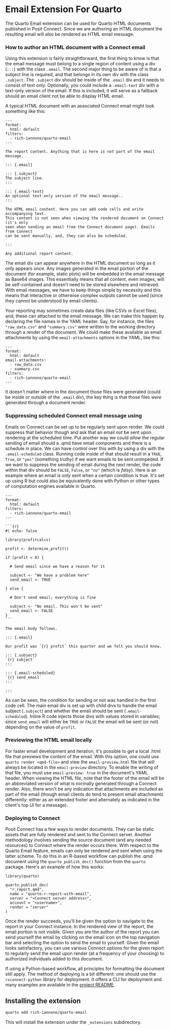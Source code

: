 # Email Extension For Quarto

The Quarto Email extension can be used for Quarto HTML documents published in Posit Connect. Since we are authoring an HTML document the resulting email will also be rendered as HTML email message.

### How to author an HTML document with a Connect email

Using this extension is fairly straightforward, the first thing to know is that the email message must belong to a single region of content using a div (`:::`) with the class `.email`. The second major thing to be aware of is that a subject line is required, and that belongs in its own div with the class `.subject`. The `.subject` div should be inside of the `.email` div and it needs to consist of text only. Optionally, you could include a `.email-text` div with a text-only version of the email. If this is included, it will serve as a fallback should an email client not be able to display HTML email.

A typical HTML document with an associated Connect email might look something like this:

```
---
format:
  html: default
filters:
  - rich-iannone/quarto-email
---

The report content. Anything that is here is not part of the email message.

::: {.email}

::: {.subject}
The subject line.
:::

::: {.email-text}
An optional text-only version of the email message..
:::

The HTML email content. Here you can add code cells and write accompanying text.
This content is not seen when viewing the rendered document on Connect (it's only
seen when sending an email from the Connect document page). Emails from Connect
can be sent manually, and, they can also be scheduled.

:::

Any additional report content.

```

The email div can appear anywhere in the HTML document so long as it only appears once. Any images generated in the email portion of the document (for example, static plots) will be embedded in the email message as Base64 images. This essentially means that all content, even images, will be self-contained and doesn't need to be stored elsewhere and retrieved. With email messages, we have to keep things simple by necessity and this means that interactive or otherwise complex outputs cannot be used (since they cannot be understood by email clients).

Your reporting may sometimes create data files (like CSVs or Excel files), and, these can attached to the email message. We can make this happen by declaring the file names in the YAML header. Say, for instance, the files `"raw_data.csv"` and `"summary.csv"` were written to the working directory through a render of the document. We could make these available as email attachments by using the `email-attachments` options in the YAML, like this:

```
---
format:
  html: default
email-attachments:
  - raw_data.csv
  - summary.csv
filters:
  - rich-iannone/quarto-email
---
```

It doesn't matter where in the document those files were generated (could be inside or outside of the `.email` div), the key thing is that those files _were_ generated through a document render.

### Suppressing scheduled Connect email message using

Emails on Connect can be set up to be regularly sent upon render. We could suppress that behavior though and ask that an email _not_ be sent upon rendering at the scheduled time. Put another way we could _allow_ the regular sending of email should a .qmd have email components and there is a schedule in place. We can have control over this with by using a div with the `.email-scheduled` class. Running code inside of that should result in a `TRUE`, `True`, or `"yes"` (something _truthy_) if we want emails to be sent unimpeded. If we want to suppress the sending of email during the next render, the code within that div should be `FALSE`, `False`, or `"no"` (which is _falsy_). Here is an example where an email is _only_ sent when a certain condition is true. It's set up using R but could also be equivalently done with Python or other types of computation engines available in Quarto.

````
---
format:
  html: default
filters:
  - rich-iannone/quarto-email
---

```{r}
#| echo: false

library(profitcalcs)

profit <- determine_profit()

if (profit < 0) {

  # Send email since we have a reason for it

  subject <- "We have a problem here"
  send_email <- TRUE

} else {

  # Don't send email; everything is fine

  subject <- "No email. This won't be sent"
  send_email <- FALSE
}
```

The email body follows.

::: {.email}

Our profit was `{r} profit` this quarter and we felt you should know.

::: {.subject}
`{r} subject`
:::

::: {.email-scheduled}
`{r} send_email`
:::

:::

````

As can be seen, the condition for sending or not was handled in the first code cell. The main email div is set up with child divs to handle the email subject (`.subject`) and whether the email should be sent (`.email-scheduled`). Inline R code injects those divs with values stored in variables; since `send_email` will either be `TRUE` or `FALSE` the email will be sent (or not) depending on the value of `profit`.

### Previewing the HTML email locally

For faster email development and iteration, it's possible to get a local .html file that previews the content of the email. With this option, one could use `quarto render <qmd-file>` and view the `email-preview.html` file that will always be located in the `email-preview` directory. To enable the writing of that file, you must use `email-preview: true` in the document's YAML header. When viewing the HTML file, note that the footer of the email will be an abbreviated version of what is normally generated through a Connect render. Also, there won't be any indication that attachments are included as part of the email (though email clients do tend to present email attachments differently: either as an extended footer and alternately as indicated in the client's top UI for a message).

### Deploying to Connect

Posit Connect has a few ways to render documents. They can be static assets that are fully rendered and sent to the Connect server. Another methodology involves sending the source document (and any needed resources) to Connect where the render occurs there. With respect to the Quarto Email feature, emails can only be rendered and sent when using the latter scheme. To do this in an R-based workflow can publish the .qmd document using the `quarto_publish_doc()` function from the `quarto` package. Here's an example of how this works:

```
library(quarto)

quarto_publish_doc(
  "r_report.qmd",
  name = "quarto-r-report-with-email",
  server = "<Connect server address>",
  account = "<username>",
  render = "server"
)
```

Once the render succeeds, you'll be given the option to navigate to the report in your Connect instance. In the rendered view of the report, the email portion is not visible. Given you are the author of the report you can send yourself the email by clicking on the email icon on the top navigation bar and selecting the option to send the email to yourself. Given the email looks satisfactory, you can use various Connect options for the given report to regularly send the email upon render (at a frequency of your choosing) to authorized individuals added to this document.

If using a Python-based workflow, all principles for formatting the document still apply. The method of deploying is a bit different: one should use the `rsconnect-python` library for deployment. It offers a CLI for deployment and many examples are available in the [project README](https://github.com/rstudio/rsconnect-python).

## Installing the extension

```bash
quarto add rich-iannone/quarto-email
```

This will install the extension under the `_extensions` subdirectory.
